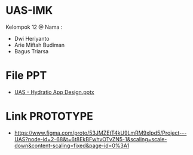 # UAS-IMK

Kelompok 12
@ Nama :
* Dwi Heriyanto
* Arie Miftah Budiman
* Bagus Triarsa

# File PPT
* [UAS - Hydratio App Design.pptx](https://github.com/user-attachments/files/16084215/UAS.-.Hydratio.App.Design.pptx)


# Link PROTOTYPE
* https://www.figma.com/proto/53JMZEtT4kU9LmRM9xIpd5/Project---UAS?node-id=2-68&t=6t8EkBFwhvOTvZN5-1&scaling=scale-down&content-scaling=fixed&page-id=0%3A1

      
